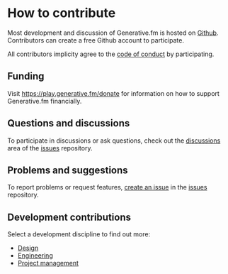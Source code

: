 # How to contribute

Most development and discussion of Generative.fm is hosted on [Github](https://github.com/generativefm). Contributors can create a free Github account to participate.

All contributors implicity agree to the [code of conduct](code-of-conduct) by participating.

## Funding

Visit https://play.generative.fm/donate for information on how to support Generative.fm financially.

## Questions and discussions

To participate in discussions or ask questions, check out the [discussions](https://github.com/generativefm/issues/discussions) area of the [issues] repository.

## Problems and suggestions

To report problems or request features, [create an issue](https://github.com/generativefm/issues/issues/new) in the [issues] repository.

## Development contributions

Select a development discipline to find out more:

- [Design](Design/getting-started)
- [Engineering](Engineering/getting-started)
- [Project management](Project%20Management/getting-started)

[issues]: https://github.com/generativefm/issues
